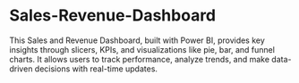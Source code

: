 # Sales-Revenue-Dashboard
This Sales and Revenue Dashboard, built with Power BI, provides key insights through slicers, KPIs, and visualizations like pie, bar, and funnel charts. It allows users to track performance, analyze trends, and make data-driven decisions with real-time updates.
